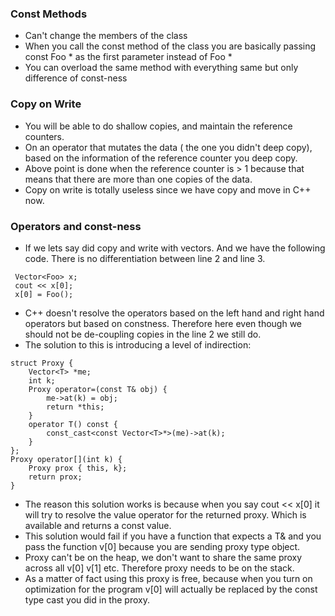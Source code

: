 ### Const Methods  
* Can't change the members of the class 
* When you call the const method of the class you are basically passing const Foo * as the first parameter instead of Foo * 
* You can overload the same method with everything same but only difference of const-ness 

### Copy on Write 
* You will be able to do shallow copies, and maintain the reference counters. 
* On an operator that mutates the data ( the one you didn't deep copy), based on the information of the reference counter you deep copy. 
* Above point is done when the reference counter is > 1 because that means that there are more than one copies of the data.
* Copy on write is totally useless since we have copy and move in C++ now.  

### Operators and const-ness 
* If we lets say did copy and write with vectors. And we have the following code. There is no differentiation between line 2 and line 3.
```
 Vector<Foo> x; 
 cout << x[0]; 
 x[0] = Foo();
```
* C++ doesn't resolve the operators based on the left hand and right hand operators but based on constness. Therefore here even though we should not be de-coupling copies in the line 2 we still do. 
* The solution to this is introducing a level of indirection: 
```
struct Proxy { 
	Vector<T> *me; 
	int k; 
	Proxy operator=(const T& obj) { 
		me->at(k) = obj;
		return *this;
	}
	operator T() const { 
		const_cast<const Vector<T>*>(me)->at(k);
	}
}; 
Proxy operator[](int k) { 
	Proxy prox { this, k};
	return prox;
}
```
* The reason this solution works is because when you say cout << x[0] it will try to resolve the value operator for the returned proxy. Which is available and returns a const value. 
* This solution would fail if you have a function that expects a T& and you pass the function v[0] because you are sending proxy type object. 
* Proxy can't be on the heap, we don't want to share the same proxy across all v[0] v[1] etc. Therefore proxy needs to be on the stack. 
* As a matter of fact using this proxy is free, because when you turn on optimization for the program v[0] will actually be replaced by the const type cast you did in the proxy.  